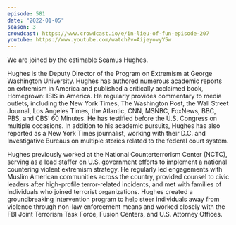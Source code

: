 ```yaml
---
episode: 581
date: "2022-01-05"
season: 3
crowdcast: https://www.crowdcast.io/e/in-lieu-of-fun-episode-207
youtube: https://www.youtube.com/watch?v=AijeyovyY5w
---
```

We are joined by the estimable Seamus Hughes. 

Hughes is the Deputy Director of the Program on Extremism at George Washington University. Hughes has authored numerous academic reports on extremism in America and published a critically acclaimed book, Homegrown: ISIS in America. He regularly provides commentary to media outlets, including the New York Times, The Washington Post, the Wall Street Journal, Los Angeles Times, the Atlantic, CNN, MSNBC, FoxNews, BBC, PBS, and CBS’ 60 Minutes. He has testified before the U.S. Congress on multiple occasions. In addition to his academic pursuits, Hughes has also reported as a New York Times journalist, working with their D.C. and Investigative Bureaus on multiple stories related to the federal court system.

Hughes previously worked at the National Counterterrorism Center (NCTC), serving as a lead staffer on U.S. government efforts to implement a national countering violent extremism strategy. He regularly led engagements with Muslim American communities across the country, provided counsel to civic leaders after high-profile terror-related incidents, and met with families of individuals who joined terrorist organizations. Hughes created a groundbreaking intervention program to help steer individuals away from violence through non-law enforcement means and worked closely with the FBI Joint Terrorism Task Force, Fusion Centers, and U.S. Attorney Offices.
